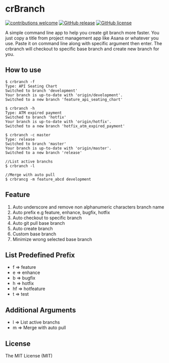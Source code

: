 # crBranch
[![contributions welcome](https://img.shields.io/badge/contributions-welcome-brightgreen.svg?style=flat)](https://github.com/ipanardian/crbranch/issues)
[![GitHub release](https://img.shields.io/github/release/ipanardian/crbranch.svg)]()
[![GitHub license](https://img.shields.io/badge/license-MIT-red.svg)](https://raw.githubusercontent.com/ipanardian/crbranch/master/LICENSE)


A simple command line app to help you create git branch more faster. You just copy a title from project management app like Asana or whatever you use. Paste it on command line along with specific argument then enter. The crbranch will checkout to specific base branch and create new branch for you. 

## How to use
```
$ crbranch -f 
Type: API Seating Chart
Switched to branch 'development'
Your branch is up-to-date with 'origin/development'.
Switched to a new branch 'feature_api_seating_chart'

$ crbranch -h
Type: ATM expired payment
Switched to branch 'hotfix'
Your branch is up-to-date with 'origin/hotfix'.
Switched to a new branch 'hotfix_atm_expired_payment'

$ crbranch -c master 
Type: release
Switched to branch 'master'
Your branch is up-to-date with 'origin/master'.
Switched to a new branch 'release'

//List active branchs
$ crbranch -l 

//Merge with auto pull
$ crbrancg -m feature_abcd development 
```

## Feature
1. Auto underscore and remove non alphanumeric characters branch name
2. Auto prefix e.g feature, enhance, bugfix, hotfix
3. Auto checkout to specific branch
4. Auto git pull base branch
5. Auto create branch
6. Custom base branch
7. Minimize wrong selected base branch

## List Predefined Prefix
- f => feature
- e => enhance
- b => bugfix
- h => hotfix
- hf => hotfeature
- t => test

## Additional Arguments
- l => List active branchs
- m => Merge with auto pull

## License
The MIT License (MIT)
